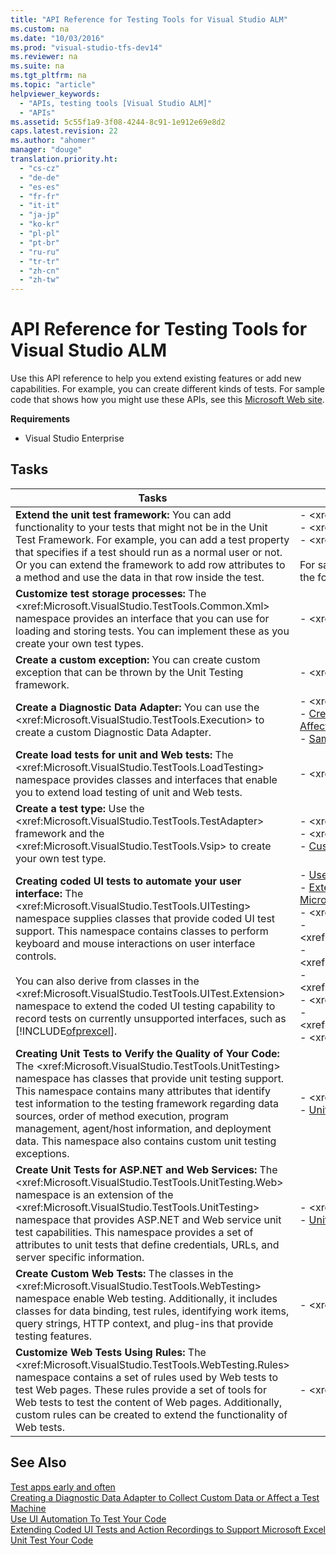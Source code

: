 ```yaml
---
title: "API Reference for Testing Tools for Visual Studio ALM"
ms.custom: na
ms.date: "10/03/2016"
ms.prod: "visual-studio-tfs-dev14"
ms.reviewer: na
ms.suite: na
ms.tgt_pltfrm: na
ms.topic: "article"
helpviewer_keywords: 
  - "APIs, testing tools [Visual Studio ALM]"
  - "APIs"
ms.assetid: 5c55f1a9-3f08-4244-8c91-1e912e69e8d2
caps.latest.revision: 22
ms.author: "ahomer"
manager: "douge"
translation.priority.ht: 
  - "cs-cz"
  - "de-de"
  - "es-es"
  - "fr-fr"
  - "it-it"
  - "ja-jp"
  - "ko-kr"
  - "pl-pl"
  - "pt-br"
  - "ru-ru"
  - "tr-tr"
  - "zh-cn"
  - "zh-tw"
---
```

# API Reference for Testing Tools for Visual Studio ALM
Use this API reference to help you extend existing features or add new capabilities. For example, you can create different kinds of tests. For sample code that shows how you might use these APIs, see this [Microsoft Web site](http://go.microsoft.com/fwlink/?LinkId=185591).  
  
 **Requirements**  
  
-   Visual Studio Enterprise  
  
## Tasks  
  
|Tasks|Associated Topics|  
|-----------|-----------------------|  
|**Extend the unit test framework:** You can add functionality to your tests that might not be in the Unit Test Framework. For example, you can add a test property that specifies if a test should run as a normal user or not. Or you can extend the framework to add row attributes to a method and use the data in that row inside the test.|-   \<xref:Microsoft.VisualStudio.TestTools.Common><br />-   \<xref:Microsoft.VisualStudio.TestTools.Vsip><br />-   \<xref:Microsoft.VisualStudio.TestTools.UnitTesting><br /><br /> For sample code of how to extend the unit test framework, see the following [Microsoft Web site](http://go.microsoft.com/fwlink/?LinkId=185591).|  
|**Customize test storage processes:** The \<xref:Microsoft.VisualStudio.TestTools.Common.Xml> namespace provides an interface that you can use for loading and storing tests. You can implement these as you create your own test types.|-   \<xref:Microsoft.VisualStudio.TestTools.Common.Xml>|  
|**Create a custom exception:** You can create custom exception that can be thrown by the Unit Testing framework.|-   \<xref:Microsoft.VisualStudio.TestTools.Exceptions>|  
|**Create a Diagnostic Data Adapter:** You can use the \<xref:Microsoft.VisualStudio.TestTools.Execution> to create a custom Diagnostic Data Adapter.|-   \<xref:Microsoft.VisualStudio.TestTools.Execution><br />-   [Creating a Diagnostic Data Adapter to Collect Custom Data or Affect a Test Machine](../dv_TeamTestALM/creating-a-diagnostic-data-adapter-to-collect-custom-data-or-affect-a-test-machine.md)<br />-   [Sample Project for Creating a Diagnostic Data Adapter](../dv_TeamTestALM/sample-project-for-creating-a-diagnostic-data-adapter.md)|  
|**Create load tests for unit and Web tests:** The \<xref:Microsoft.VisualStudio.TestTools.LoadTesting> namespace provides classes and interfaces that enable you to extend load testing of unit and Web tests.|-   \<xref:Microsoft.VisualStudio.TestTools.LoadTesting>|  
|**Create a test type:** Use the \<xref:Microsoft.VisualStudio.TestTools.TestAdapter> framework and the \<xref:Microsoft.VisualStudio.TestTools.Vsip> to create your own test type.|-   \<xref:Microsoft.VisualStudio.TestTools.TestAdapter><br />-   \<xref:Microsoft.VisualStudio.TestTools.Vsip><br />-   [Customizing for Testing By Using the Visual Studio SDK](assetId:///9cf7a840-dd66-4b00-90f7-e00e40370a69)|  
|**Creating coded UI tests to automate your user interface:** The \<xref:Microsoft.VisualStudio.TestTools.UITesting> namespace supplies classes that provide coded UI test support. This namespace contains classes to perform keyboard and mouse interactions on user interface controls.<br /><br /> You can also derive from classes in the \<xref:Microsoft.VisualStudio.TestTools.UITest.Extension> namespace to extend the coded UI testing capability to record tests on currently unsupported interfaces, such as [!INCLUDE[ofprexcel](../dv_TeamTestALM/includes/ofprexcel_md.md)].|-   [Use UI Automation To Test Your Code](../VS_IDE/use-ui-automation-to-test-your-code.md)<br />-   [Extending Coded UI Tests and Action Recordings to Support Microsoft Excel](../VS_IDE/extending-coded-ui-tests-and-action-recordings-to-support-microsoft-excel.md)<br />-   \<xref:Microsoft.VisualStudio.TestTools.UITesting><br />-   \<xref:Microsoft.VisualStudio.TestTools.UITesting.HtmlControls><br />-   \<xref:Microsoft.VisualStudio.TestTools.UITesting.WinControls><br />-   \<xref:Microsoft.VisualStudio.TestTools.UITesting.WpfControls><br />-   \<xref:Microsoft.VisualStudio.TestTools.UITest.Common><br />-   \<xref:Microsoft.VisualStudio.TestTools.UITest.Common.UIMap><br />-   \<xref:Microsoft.VisualStudio.TestTools.UITest.Extension>|  
|**Creating Unit Tests to Verify the Quality of Your Code:** The \<xref:Microsoft.VisualStudio.TestTools.UnitTesting> namespace has classes that provide unit testing support. This namespace contains many attributes that identify test information to the testing framework regarding data sources, order of method execution, program management, agent/host information, and deployment data. This namespace also contains custom unit testing exceptions.|-   \<xref:Microsoft.VisualStudio.TestTools.UnitTesting><br />-   [Unit Test Your Code](../VS_IDE/unit-test-your-code.md)|  
|**Create Unit Tests for ASP.NET and Web Services:** The \<xref:Microsoft.VisualStudio.TestTools.UnitTesting.Web> namespace is an extension of the \<xref:Microsoft.VisualStudio.TestTools.UnitTesting> namespace that provides ASP.NET and Web service unit test capabilities. This namespace provides a set of attributes to unit tests that define credentials, URLs, and server specific information.|-   \<xref:Microsoft.VisualStudio.TestTools.UnitTesting.Web><br />-   [Unit Test Your Code](../VS_IDE/unit-test-your-code.md)|  
|**Create Custom Web Tests:** The classes in the \<xref:Microsoft.VisualStudio.TestTools.WebTesting> namespace enable Web testing. Additionally, it includes classes for data binding, test rules, identifying work items, query strings, HTTP context, and plug-ins that provide testing features.|-   \<xref:Microsoft.VisualStudio.TestTools.WebTesting>|  
|**Customize Web Tests Using Rules:** The \<xref:Microsoft.VisualStudio.TestTools.WebTesting.Rules> namespace contains a set of rules used by Web tests to test Web pages. These rules provide a set of tools for Web tests to test the content of Web pages. Additionally, custom rules can be created to extend the functionality of Web tests.|-   \<xref:Microsoft.VisualStudio.TestTools.WebTesting.Rules>|  
  
## See Also  
 [Test apps early and often](../dv_TeamTestALM/test-apps-early-and-often.md)   
 [Creating a Diagnostic Data Adapter to Collect Custom Data or Affect a Test Machine](../dv_TeamTestALM/creating-a-diagnostic-data-adapter-to-collect-custom-data-or-affect-a-test-machine.md)   
 [Use UI Automation To Test Your Code](../VS_IDE/use-ui-automation-to-test-your-code.md)   
 [Extending Coded UI Tests and Action Recordings to Support Microsoft Excel](../VS_IDE/extending-coded-ui-tests-and-action-recordings-to-support-microsoft-excel.md)   
 [Unit Test Your Code](../VS_IDE/unit-test-your-code.md)